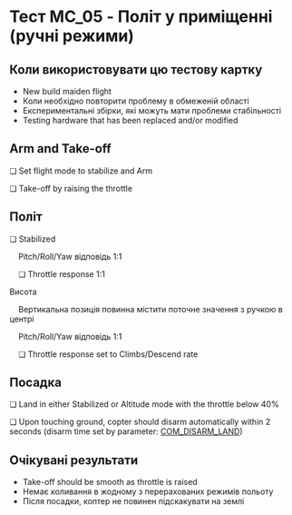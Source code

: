 # Тест MC_05 - Політ у приміщенні (ручні режими)

## Коли використовувати цю тестову картку

- New build maiden flight
- Коли необхідно повторити проблему в обмеженій області
- Експериментальні збірки, які можуть мати проблеми стабільності
- Testing hardware that has been replaced and/or modified

## Arm and Take-off

❏ Set flight mode to stabilize and Arm

❏ Take-off by raising the throttle

## Політ

❏ Stabilized

&nbsp;&nbsp;&nbsp;&nbsp;Pitch/Roll/Yaw відповідь 1:1

&nbsp;&nbsp;&nbsp;&nbsp;❏ Throttle response 1:1

Висота

&nbsp;&nbsp;&nbsp;&nbsp;Вертикальна позиція повинна містити поточне значення з ручкою в центрі

&nbsp;&nbsp;&nbsp;&nbsp;Pitch/Roll/Yaw відповідь 1:1

&nbsp;&nbsp;&nbsp;&nbsp;❏ Throttle response set to Climbs/Descend rate

## Посадка

❏ Land in either Stabilized or Altitude mode with the throttle below 40%

❏ Upon touching ground, copter should disarm automatically within 2 seconds (disarm time set by parameter: [COM_DISARM_LAND](../advanced_config/parameter_reference.md#COM_DISARM_LAND))

## Очікувані результати

- Take-off should be smooth as throttle is raised
- Немає коливання в жодному з перерахованих режимів польоту
- Після посадки, коптер не повинен підскакувати на землі

